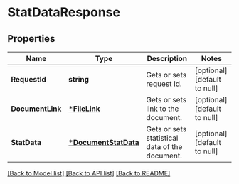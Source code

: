 # StatDataResponse

## Properties
Name | Type | Description | Notes
------------ | ------------- | ------------- | -------------
**RequestId** | **string** | Gets or sets request Id. | [optional] [default to null]
**DocumentLink** | [***FileLink**](FileLink.md) | Gets or sets link to the document. | [optional] [default to null]
**StatData** | [***DocumentStatData**](DocumentStatData.md) | Gets or sets statistical data of the document. | [optional] [default to null]

[[Back to Model list]](../README.md#documentation-for-models) [[Back to API list]](../README.md#documentation-for-api-endpoints) [[Back to README]](../README.md)


